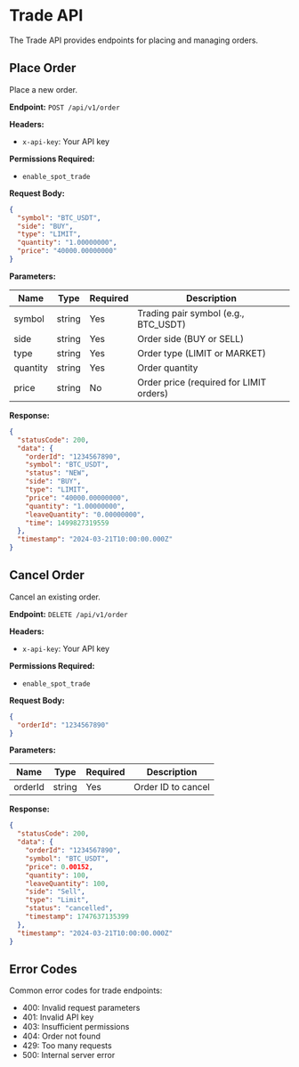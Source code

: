 # Trade API

The Trade API provides endpoints for placing and managing orders.

## Place Order

Place a new order.

**Endpoint:** `POST /api/v1/order`

**Headers:**
- `x-api-key`: Your API key

**Permissions Required:**
- `enable_spot_trade`

**Request Body:**

```json
{
  "symbol": "BTC_USDT",
  "side": "BUY",
  "type": "LIMIT",
  "quantity": "1.00000000",
  "price": "40000.00000000"
}
```

**Parameters:**

| Name        | Type   | Required | Description                    |
|-------------|--------|----------|--------------------------------|
| symbol      | string | Yes      | Trading pair symbol (e.g., BTC_USDT) |
| side        | string | Yes      | Order side (BUY or SELL)       |
| type        | string | Yes      | Order type (LIMIT or MARKET)   |
| quantity    | string | Yes      | Order quantity                 |
| price       | string | No       | Order price (required for LIMIT orders) |

**Response:**

```json
{
  "statusCode": 200,
  "data": {
    "orderId": "1234567890",
    "symbol": "BTC_USDT",
    "status": "NEW",
    "side": "BUY",
    "type": "LIMIT",
    "price": "40000.00000000",
    "quantity": "1.00000000",
    "leaveQuantity": "0.00000000",
    "time": 1499827319559
  },
  "timestamp": "2024-03-21T10:00:00.000Z"
}
```

## Cancel Order

Cancel an existing order.

**Endpoint:** `DELETE /api/v1/order`

**Headers:**
- `x-api-key`: Your API key

**Permissions Required:**
- `enable_spot_trade`

**Request Body:**

```json
{
  "orderId": "1234567890"
}
```

**Parameters:**

| Name    | Type   | Required | Description                    |
|---------|--------|----------|--------------------------------|
| orderId | string | Yes      | Order ID to cancel             |

**Response:**

```json
{
  "statusCode": 200,
  "data": {
    "orderId": "1234567890",
    "symbol": "BTC_USDT",
    "price": 0.00152,
    "quantity": 100,
    "leaveQuantity": 100,
    "side": "Sell",
    "type": "Limit",
    "status": "cancelled",
    "timestamp": 1747637135399
  },
  "timestamp": "2024-03-21T10:00:00.000Z"
}
```

## Error Codes

Common error codes for trade endpoints:

- 400: Invalid request parameters
- 401: Invalid API key
- 403: Insufficient permissions
- 404: Order not found
- 429: Too many requests
- 500: Internal server error 